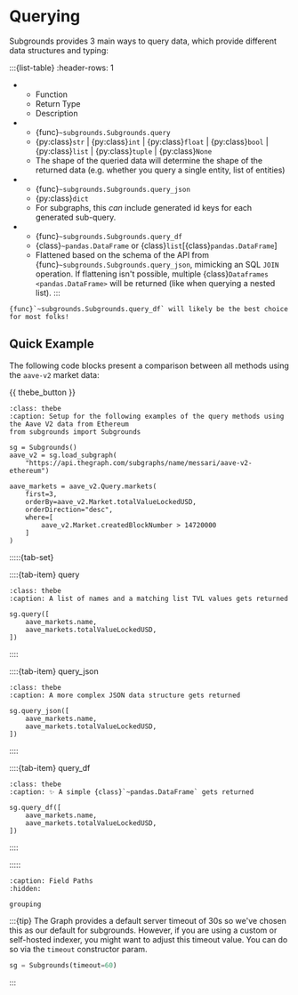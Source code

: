 # Querying

Subgrounds provides 3 main ways to query data, which provide different data structures and typing:

:::{list-table}
:header-rows: 1

* - Function
  - Return Type
  - Description

* - {func}`~subgrounds.Subgrounds.query`
  - {py:class}`str` | {py:class}`int` | {py:class}`float` | {py:class}`bool` | {py:class}`list` | {py:class}`tuple` | {py:class}`None`
  - The shape of the queried data will determine the shape of the returned data (e.g. whether you query a single entity, list of entities)

* - {func}`~subgrounds.Subgrounds.query_json`
  - {py:class}`dict`
  - For subgraphs, this *can* include generated id keys for each generated sub-query.

* - {func}`~subgrounds.Subgrounds.query_df`
  - {class}`~pandas.DataFrame` or {class}`list`\[{class}`pandas.DataFrame`\]
  - Flattened based on the schema of the API from {func}`~subgrounds.Subgrounds.query_json`, mimicking an SQL `JOIN` operation. If flattening isn't possible, multiple {class}`Dataframes <pandas.DataFrame>` will be returned (like when querying a nested list).
:::

```{tip}
{func}`~subgrounds.Subgrounds.query_df` will likely be the best choice for most folks!
```

## Quick Example

The following code blocks present a comparison between all methods using the `aave-v2` market data:

{{ thebe_button }}

```{code-block} python
:class: thebe
:caption: Setup for the following examples of the query methods using the Aave V2 data from Ethereum
from subgrounds import Subgrounds

sg = Subgrounds()
aave_v2 = sg.load_subgraph(
    "https://api.thegraph.com/subgraphs/name/messari/aave-v2-ethereum")

aave_markets = aave_v2.Query.markets(
    first=3,
    orderBy=aave_v2.Market.totalValueLockedUSD,
    orderDirection="desc",
    where=[
        aave_v2.Market.createdBlockNumber > 14720000
    ]
)
```

:::::{tab-set}

::::{tab-item} query
```{code-block} python
:class: thebe
:caption: A list of names and a matching list TVL values gets returned

sg.query([
    aave_markets.name,
    aave_markets.totalValueLockedUSD,
])
```
::::

::::{tab-item} query_json
```{code-block} python
:class: thebe
:caption: A more complex JSON data structure gets returned

sg.query_json([
    aave_markets.name,
    aave_markets.totalValueLockedUSD,
])
```
::::

::::{tab-item} query_df
```{code-block} python
:class: thebe
:caption: ✨ A simple {class}`~pandas.DataFrame` gets returned

sg.query_df([
    aave_markets.name,
    aave_markets.totalValueLockedUSD,
])
```
::::

:::::

```{toctree}
:caption: Field Paths
:hidden:

grouping
```

:::{tip}
The Graph provides a default server timeout of 30s so we've chosen this as our default for subgrounds. However, if you are using a custom or self-hosted indexer, you might want to adjust this timeout value. You can do so via the `timeout` constructor param.

```python
sg = Subgrounds(timeout=60)
```
:::